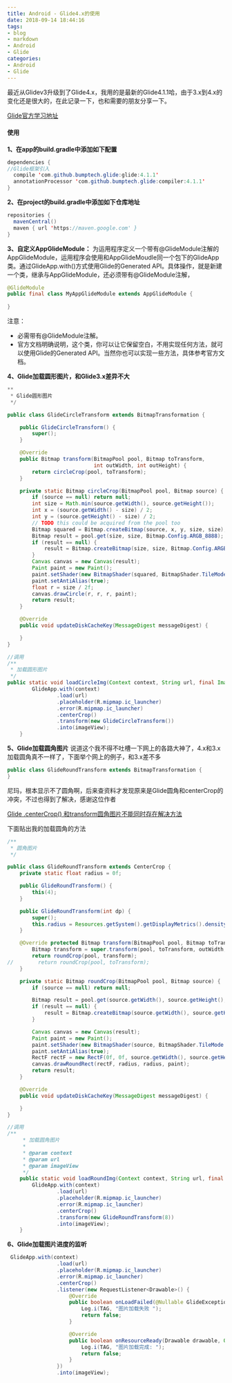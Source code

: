 ```yaml
---
title: Android - Glide4.x的使用
date: 2018-09-14 18:44:16
tags:
- blog
- markdown
- Android 
- Glide
categories:
- Android 
- Glide
---
```


最近从Glidev3升级到了Glide4.x，我用的是最新的Glide4.1.1哈，由于3.x到4.x的变化还是很大的，在此记录一下，也和需要的朋友分享一下。

[Glide官方学习地址](https://link.jianshu.com?t=https://github.com/bumptech/glide)

#### 使用

**1、在app的build.gradle中添加如下配置**

```java
dependencies {
//Glide框架引入
  compile 'com.github.bumptech.glide:glide:4.1.1'
  annotationProcessor 'com.github.bumptech.glide:compiler:4.1.1'
}
```

**2、在project的build.gradle中添加如下仓库地址**

```java
repositories {
  mavenCentral()
  maven { url 'https://maven.google.com' }
}
```

**3、自定义AppGlideModule：**
 为运用程序定义一个带有@GlideModule注解的AppGlideModule，运用程序会使用和AppGlideMoudle同一个包下的GlideApp类。通过GlideApp.with()方式使用Glide的Generated API。具体操作，就是新建一个类，继承与AppGlideModule，还必须带有@GlideModule注解，

```java
@GlideModule
public final class MyAppGlideModule extends AppGlideModule {
    
}
```

注意：

- 必需带有@GlideModule注解。
- 官方文档明确说明，这个类，你可以让它保留空白，不用实现任何方法，就可以使用Glide的Generated API。当然你也可以实现一些方法，具体参考官方文档。

**4、Glide加载圆形图片，和Glide3.x差异不大**

```java
**
 * Glide圆形图片
 */

public class GlideCircleTransform extends BitmapTransformation {

    public GlideCircleTransform() {
        super();
    }

    @Override
    public Bitmap transform(BitmapPool pool, Bitmap toTransform,
                            int outWidth, int outHeight) {
        return circleCrop(pool, toTransform);
    }

    private static Bitmap circleCrop(BitmapPool pool, Bitmap source) {
        if (source == null) return null;
        int size = Math.min(source.getWidth(), source.getHeight());
        int x = (source.getWidth() - size) / 2;
        int y = (source.getHeight() - size) / 2;
        // TODO this could be acquired from the pool too
        Bitmap squared = Bitmap.createBitmap(source, x, y, size, size);
        Bitmap result = pool.get(size, size, Bitmap.Config.ARGB_8888);
        if (result == null) {
            result = Bitmap.createBitmap(size, size, Bitmap.Config.ARGB_8888);
        }
        Canvas canvas = new Canvas(result);
        Paint paint = new Paint();
        paint.setShader(new BitmapShader(squared, BitmapShader.TileMode.CLAMP, BitmapShader.TileMode.CLAMP));
        paint.setAntiAlias(true);
        float r = size / 2f;
        canvas.drawCircle(r, r, r, paint);
        return result;
    }

    @Override
    public void updateDiskCacheKey(MessageDigest messageDigest) {

    }
}

//调用
/**
 * 加载圆形图片
 */
public static void loadCircleImg(Context context, String url, final ImageView imageView) {
        GlideApp.with(context)
                .load(url)
                .placeholder(R.mipmap.ic_launcher)
                .error(R.mipmap.ic_launcher)
                .centerCrop()
                .transform(new GlideCircleTransform())
                .into(imageView);
    }
```

**5、Glide加载圆角图片**
 说道这个我不得不吐槽一下网上的各路大神了，4.x和3.x加载圆角真不一样了，下面举个网上的例子，和3.x差不多

```java
public class GlideRoundTransform extends BitmapTransformation {
}
```

尼玛，根本显示不了圆角啊，后来查资料才发现原来是Glide圆角和centerCrop的冲突，不过也得到了解决，感谢这位作者

[Glide .centerCrop() 和transform圆角图片不能同时存在解决方法](https://link.jianshu.com?t=http://blog.csdn.net/weixin_36001685/article/details/75450601)

下面贴出我的加载圆角的方法

```java
/**
 * 圆角图片
 */

public class GlideRoundTransform extends CenterCrop {
    private static float radius = 0f;

    public GlideRoundTransform() {
        this(4);
    }

    public GlideRoundTransform(int dp) {
        super();
        this.radius = Resources.getSystem().getDisplayMetrics().density * dp;
    }

    @Override protected Bitmap transform(BitmapPool pool, Bitmap toTransform, int outWidth, int outHeight) {
        Bitmap transform = super.transform(pool, toTransform, outWidth, outHeight);
        return roundCrop(pool, transform);
//        return roundCrop(pool, toTransform);
    }

    private static Bitmap roundCrop(BitmapPool pool, Bitmap source) {
        if (source == null) return null;

        Bitmap result = pool.get(source.getWidth(), source.getHeight(), Bitmap.Config.ARGB_8888);
        if (result == null) {
            result = Bitmap.createBitmap(source.getWidth(), source.getHeight(), Bitmap.Config.ARGB_8888);
        }

        Canvas canvas = new Canvas(result);
        Paint paint = new Paint();
        paint.setShader(new BitmapShader(source, BitmapShader.TileMode.CLAMP, BitmapShader.TileMode.CLAMP));
        paint.setAntiAlias(true);
        RectF rectF = new RectF(0f, 0f, source.getWidth(), source.getHeight());
        canvas.drawRoundRect(rectF, radius, radius, paint);
        return result;
    }

    @Override
    public void updateDiskCacheKey(MessageDigest messageDigest) {

    }
}

//调用
/**
     * 加载圆角图片
     *
     * @param context
     * @param url
     * @param imageView
     */
    public static void loadRoundImg(Context context, String url, final ImageView imageView) {
        GlideApp.with(context)
                .load(url)
                .placeholder(R.mipmap.ic_launcher)
                .error(R.mipmap.ic_launcher)
                .centerCrop()
                .transform(new GlideRoundTransform(8))
                .into(imageView);
    }
```

**6、Glide加载图片进度的监听**

```java
 GlideApp.with(context)
                .load(url)
                .placeholder(R.mipmap.ic_launcher)
                .error(R.mipmap.ic_launcher)
                .centerCrop()
                .listener(new RequestListener<Drawable>() {
                    @Override
                    public boolean onLoadFailed(@Nullable GlideException e, Object o, Target<Drawable> target, boolean b) {
                        Log.i(TAG, "图片加载失败 ");
                        return false;
                    }

                    @Override
                    public boolean onResourceReady(Drawable drawable, Object o, Target<Drawable> target, DataSource dataSource, boolean b) {
                        Log.i(TAG, "图片加载完成: ");
                        return false;
                    }
                })
                .into(imageView);
```

 

 

 

 

 